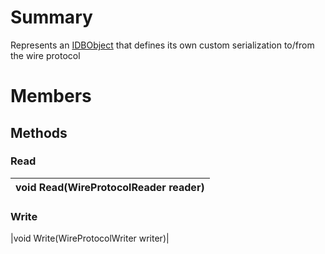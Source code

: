 # Summary #
Represents an [IDBObject](T_MongoDB_Driver_IDBObject.md) that defines its own custom serialization to/from the wire protocol

# Members #
## Methods ##
### Read ###
|void Read(WireProtocolReader reader)|
|:-----------------------------------|
### Write ###
|void Write(WireProtocolWriter writer)|